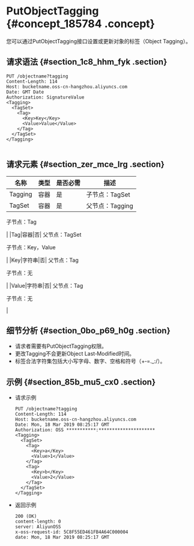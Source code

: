 # PutObjectTagging {#concept_185784 .concept}

您可以通过PutObjectTagging接口设置或更新对象的标签（Object Tagging）。

## 请求语法 {#section_1c8_hhm_fyk .section}

``` {#codeblock_wer_tpd_el5}
PUT /objectname?tagging
Content‐Length: 114
Host: bucketname.oss‐cn‐hangzhou.aliyuncs.com
Date: GMT Date
Authorization: SignatureValue
<Tagging>
  <TagSet>
    <Tag>
      <Key>Key</Key>
      <Value>Value</Value>
    </Tag>
  </TagSet>
</Tagging>
				
```

## 请求元素 {#section_zer_mce_lrg .section}

|名称|类型|是否必需|描述|
|--|--|----|--|
|Tagging|容器|是|子节点：TagSet|
|TagSet|容器|是| 父节点：Tagging

 子节点：Tag

 |
|Tag|容器|否| 父节点：TagSet

 子节点：Key，Value

 |
|Key|字符串|否| 父节点：Tag

 子节点：无

 |
|Value|字符串|否| 父节点：Tag

 子节点：无

 |

## 细节分析 {#section_0bo_p69_h0g .section}

-   请求者需要有PutObjectTagging权限。
-   更改Tagging不会更新Object Last‑Modified时间。
-   标签合法字符集包括大小写字母、数字、空格和符号（+‑=.\_:/）。

## 示例 {#section_85b_mu5_cx0 .section}

-   请求示例

    ``` {#codeblock_f55_5ve_57k}
    PUT /objectname?tagging
    Content‐Length: 114
    Host: bucketname.oss‐cn‐hangzhou.aliyuncs.com
    Date: Mon, 18 Mar 2019 08:25:17 GMT
    Authorization: OSS ***********:*********************
    <Tagging>
      <TagSet>
        <Tag>
          <Key>a</Key>
          <Value>1</Value>
        </Tag>
        <Tag>
          <Key>b</Key>
          <Value>2</Value>
        </Tag>
      </TagSet>
    </Tagging>
    ```

-   返回示例

    ``` {#codeblock_k3y_8xt_tz0}
    200 (OK)
    content‐length: 0
    server: AliyunOSS
    x‐oss‐request‐id: 5C8F55ED461FB4A64C000004
    date: Mon, 18 Mar 2019 08:25:17 GMT
    ```


